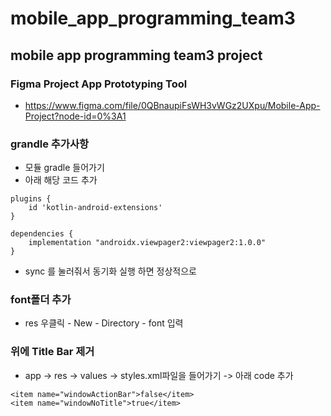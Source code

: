 # mobile_app_programming_team3
## mobile app programming team3 project
### Figma Project App Prototyping Tool
- https://www.figma.com/file/0QBnaupiFsWH3vWGz2UXpu/Mobile-App-Project?node-id=0%3A1
### grandle 추가사항
- 모듈 gradle 들어가기
- 아래 해당 코드 추가
```
plugins {
    id 'kotlin-android-extensions'
}
```


```
dependencies {
	implementation "androidx.viewpager2:viewpager2:1.0.0"
}
```
- sync 를 눌러줘서 동기화 실행 하면 정상적으로 

### font폴더 추가
- res 우클릭 - New - Directory - font 입력

### 위에 Title Bar 제거
- app -> res -> values -> styles.xml파일을 들어가기 -> 아래 code 추가
```
<item name="windowActionBar">false</item>
<item name="windowNoTitle">true</item>
```
